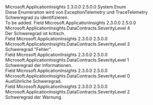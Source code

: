 <Type Name="SeverityLevel" FullName="Microsoft.ApplicationInsights.DataContracts.SeverityLevel">
  <TypeSignature Language="C#" Value="public enum SeverityLevel" />
  <TypeSignature Language="ILAsm" Value=".class public auto ansi sealed SeverityLevel extends System.Enum" />
  <TypeSignature Language="DocId" Value="T:Microsoft.ApplicationInsights.DataContracts.SeverityLevel" />
  <TypeSignature Language="VB.NET" Value="Public Enum SeverityLevel" />
  <TypeSignature Language="F#" Value="type SeverityLevel = " />
  <AssemblyInfo>
    <AssemblyName>Microsoft.ApplicationInsights</AssemblyName>
    <AssemblyVersion>2.3.0.0</AssemblyVersion>
    <AssemblyVersion>2.5.0.0</AssemblyVersion>
  </AssemblyInfo>
  <Base>
    <BaseTypeName>System.Enum</BaseTypeName>
  </Base>
  <Docs>
    <summary>
            Diese Enumeration wird von ExceptionTelemetry und TraceTelemetry Schweregrad zu identifizieren.
            </summary>
    <remarks>To be added.</remarks>
  </Docs>
  <Members>
    <Member MemberName="Critical">
      <MemberSignature Language="C#" Value="Critical" />
      <MemberSignature Language="ILAsm" Value=".field public static literal valuetype Microsoft.ApplicationInsights.DataContracts.SeverityLevel Critical = int32(4)" />
      <MemberSignature Language="DocId" Value="F:Microsoft.ApplicationInsights.DataContracts.SeverityLevel.Critical" />
      <MemberSignature Language="VB.NET" Value="Critical" />
      <MemberSignature Language="F#" Value="Critical = 4" Usage="Microsoft.ApplicationInsights.DataContracts.SeverityLevel.Critical" />
      <MemberType>Field</MemberType>
      <AssemblyInfo>
        <AssemblyName>Microsoft.ApplicationInsights</AssemblyName>
        <AssemblyVersion>2.3.0.0</AssemblyVersion>
        <AssemblyVersion>2.5.0.0</AssemblyVersion>
      </AssemblyInfo>
      <ReturnValue>
        <ReturnType>Microsoft.ApplicationInsights.DataContracts.SeverityLevel</ReturnType>
      </ReturnValue>
      <MemberValue>4</MemberValue>
      <Docs>
        <summary>
            Der Schweregrad ist kritisch.
            </summary>
      </Docs>
    </Member>
    <Member MemberName="Error">
      <MemberSignature Language="C#" Value="Error" />
      <MemberSignature Language="ILAsm" Value=".field public static literal valuetype Microsoft.ApplicationInsights.DataContracts.SeverityLevel Error = int32(3)" />
      <MemberSignature Language="DocId" Value="F:Microsoft.ApplicationInsights.DataContracts.SeverityLevel.Error" />
      <MemberSignature Language="VB.NET" Value="Error" />
      <MemberSignature Language="F#" Value="Error = 3" Usage="Microsoft.ApplicationInsights.DataContracts.SeverityLevel.Error" />
      <MemberType>Field</MemberType>
      <AssemblyInfo>
        <AssemblyName>Microsoft.ApplicationInsights</AssemblyName>
        <AssemblyVersion>2.3.0.0</AssemblyVersion>
        <AssemblyVersion>2.5.0.0</AssemblyVersion>
      </AssemblyInfo>
      <ReturnValue>
        <ReturnType>Microsoft.ApplicationInsights.DataContracts.SeverityLevel</ReturnType>
      </ReturnValue>
      <MemberValue>3</MemberValue>
      <Docs>
        <summary>
            Schweregrad "Fehler".
            </summary>
      </Docs>
    </Member>
    <Member MemberName="Information">
      <MemberSignature Language="C#" Value="Information" />
      <MemberSignature Language="ILAsm" Value=".field public static literal valuetype Microsoft.ApplicationInsights.DataContracts.SeverityLevel Information = int32(1)" />
      <MemberSignature Language="DocId" Value="F:Microsoft.ApplicationInsights.DataContracts.SeverityLevel.Information" />
      <MemberSignature Language="VB.NET" Value="Information" />
      <MemberSignature Language="F#" Value="Information = 1" Usage="Microsoft.ApplicationInsights.DataContracts.SeverityLevel.Information" />
      <MemberType>Field</MemberType>
      <AssemblyInfo>
        <AssemblyName>Microsoft.ApplicationInsights</AssemblyName>
        <AssemblyVersion>2.3.0.0</AssemblyVersion>
        <AssemblyVersion>2.5.0.0</AssemblyVersion>
      </AssemblyInfo>
      <ReturnValue>
        <ReturnType>Microsoft.ApplicationInsights.DataContracts.SeverityLevel</ReturnType>
      </ReturnValue>
      <MemberValue>1</MemberValue>
      <Docs>
        <summary>
            Schweregrad der Informationen.
            </summary>
      </Docs>
    </Member>
    <Member MemberName="Verbose">
      <MemberSignature Language="C#" Value="Verbose" />
      <MemberSignature Language="ILAsm" Value=".field public static literal valuetype Microsoft.ApplicationInsights.DataContracts.SeverityLevel Verbose = int32(0)" />
      <MemberSignature Language="DocId" Value="F:Microsoft.ApplicationInsights.DataContracts.SeverityLevel.Verbose" />
      <MemberSignature Language="VB.NET" Value="Verbose" />
      <MemberSignature Language="F#" Value="Verbose = 0" Usage="Microsoft.ApplicationInsights.DataContracts.SeverityLevel.Verbose" />
      <MemberType>Field</MemberType>
      <AssemblyInfo>
        <AssemblyName>Microsoft.ApplicationInsights</AssemblyName>
        <AssemblyVersion>2.3.0.0</AssemblyVersion>
        <AssemblyVersion>2.5.0.0</AssemblyVersion>
      </AssemblyInfo>
      <ReturnValue>
        <ReturnType>Microsoft.ApplicationInsights.DataContracts.SeverityLevel</ReturnType>
      </ReturnValue>
      <MemberValue>0</MemberValue>
      <Docs>
        <summary>
            Ausführliche Schweregrad.
            </summary>
      </Docs>
    </Member>
    <Member MemberName="Warning">
      <MemberSignature Language="C#" Value="Warning" />
      <MemberSignature Language="ILAsm" Value=".field public static literal valuetype Microsoft.ApplicationInsights.DataContracts.SeverityLevel Warning = int32(2)" />
      <MemberSignature Language="DocId" Value="F:Microsoft.ApplicationInsights.DataContracts.SeverityLevel.Warning" />
      <MemberSignature Language="VB.NET" Value="Warning" />
      <MemberSignature Language="F#" Value="Warning = 2" Usage="Microsoft.ApplicationInsights.DataContracts.SeverityLevel.Warning" />
      <MemberType>Field</MemberType>
      <AssemblyInfo>
        <AssemblyName>Microsoft.ApplicationInsights</AssemblyName>
        <AssemblyVersion>2.3.0.0</AssemblyVersion>
        <AssemblyVersion>2.5.0.0</AssemblyVersion>
      </AssemblyInfo>
      <ReturnValue>
        <ReturnType>Microsoft.ApplicationInsights.DataContracts.SeverityLevel</ReturnType>
      </ReturnValue>
      <MemberValue>2</MemberValue>
      <Docs>
        <summary>
            Schweregrad der Warnung.
            </summary>
      </Docs>
    </Member>
  </Members>
</Type>